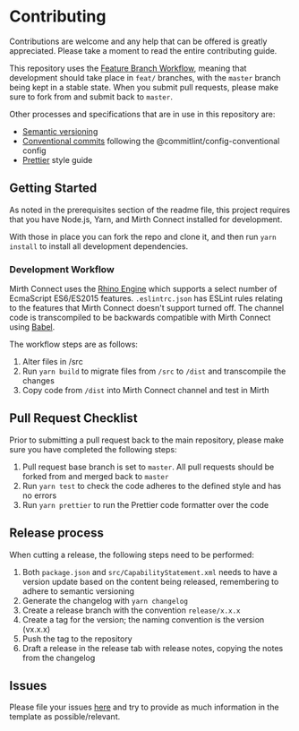 # Contributing

Contributions are welcome and any help that can be offered is greatly appreciated.
Please take a moment to read the entire contributing guide.

This repository uses the [Feature Branch Workflow](https://www.atlassian.com/git/tutorials/comparing-workflows/feature-branch-workflow),
meaning that development should take place in `feat/` branches, with the `master` branch being kept in a stable state.
When you submit pull requests, please make sure to fork from and submit back to `master`.

Other processes and specifications that are in use in this repository are:

-   [Semantic versioning](https://semver.org/)
-   [Conventional commits](https://www.conventionalcommits.org/en/v1.0.0-beta.3/) following the @commitlint/config-conventional config
-   [Prettier](https://prettier.io/) style guide

## Getting Started

As noted in the prerequisites section of the readme file, this project requires that you have Node.js, Yarn, and Mirth Connect installed for development.

With those in place you can fork the repo and clone it, and then run `yarn install` to install all development dependencies.

### Development Workflow

Mirth Connect uses the [Rhino Engine](https://developer.mozilla.org/en-US/docs/Mozilla/Projects/Rhino) which supports a select number of EcmaScript ES6/ES2015 features.
`.eslintrc.json` has ESLint rules relating to the features that Mirth Connect doesn't support turned off.
The channel code is transcompiled to be backwards compatible with Mirth Connect using [Babel](https://babeljs.io/).

The workflow steps are as follows:

1. Alter files in /src
2. Run `yarn build` to migrate files from `/src` to `/dist` and transcompile the changes
3. Copy code from `/dist` into Mirth Connect channel and test in Mirth


## Pull Request Checklist

Prior to submitting a pull request back to the main repository, please make sure you have completed the following steps:

1. Pull request base branch is set to `master`. All pull requests should be forked from and merged back to `master`
2. Run `yarn test` to check the code adheres to the defined style and has no errors
3. Run `yarn prettier` to run the Prettier code formatter over the code

## Release process

When cutting a release, the following steps need to be performed:

1. Both `package.json` and `src/CapabilityStatement.xml` needs to have a version update based on the content being released, remembering to adhere to semantic versioning
2. Generate the changelog with `yarn changelog`
3. Create a release branch with the convention `release/x.x.x`
4. Create a tag for the version; the naming convention is the version (vx.x.x)
5. Push the tag to the repository
6. Draft a release in the release tab with release notes, copying the notes from the changelog

## Issues

Please file your issues [here](https://github.com/Fdawgs/ydh-fhir-listeners/issues) and try to provide as much information in the template as possible/relevant.
